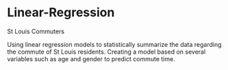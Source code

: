 # Linear-Regression
St Louis Commuters

Using linear regression models to statistically summarize the data regarding the commute of St Louis residents. 
Creating a model based on several variables such as age and gender to predict commute time. 
